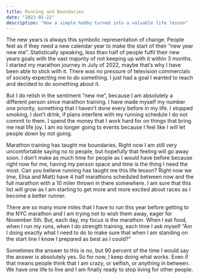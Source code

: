 ```yaml
---
title: Running and Boundaries
date: "2023-01-22"
description: "How a simple hobby turned into a valuable life lesson"
---
```

The new years is always this symbolic representation of change. People feel as if they need a new calendar year to make the start of their “new year new me”. Statistically speaking, less than half of people fulfil their new years goals with the vast majority of not keeping up with it within 3 months. 
I started my marathon journey in July of 2022, maybe that’s why I have been able to stick with it. There was no pressure of television commercials of society expecting me to do something. I just had a goal I wanted to reach and decided to do something about it.

But I do relish in the sentiment “new me”, because I am absolutely a different person since marathon training. I have made myself my number one priority, something that I haven’t done every before in my life. I stopped smoking, I don’t drink, if plans interfere with my running schedule I do not commit to them. I spend the money that I work hard for on things that bring me real life joy. I am no longer going to events because I feel like I will let people down by not going. 

Marathon training has taught me boundaries. Right now I am still very uncomfortable saying no to people, but hopefully that feeling will go away soon. I don’t make as much time for people as I would have before because right now for me, having my person space and time is the thing I need the most. Can you believe running has taught me this life lesson? 
Right now we (me, Elisa and Matt) have 4 half marathons scheduled between now and the full marathon with a 10 miler thrown in there somewhere. I am sure that this list will grow as I am starting to get more and more excited about races as I become a better runner.

There are so many more miles that I have to run this year before getting to the NYC marathon and I am trying not to wish them away, eager for November 5th. But, each day, my focus is the marathon. When I eat food, when I run my runs, when I do strength training, each time I ask myself “Am I doing exactly what I need to do to make sure that when I am standing on the start line I know I prepared as best as I could?”

Sometimes the answer to this is no, but 90 percent of the time I would say the answer is absolutely yes. So for now, I keep doing what works. Even if that means people think that I am crazy, or selfish, or anything in between. We have one life to live and I am finally ready to stop living for other people. 

